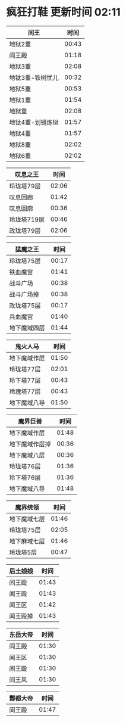 # 疯狂打鞋 更新时间 02:11

| 间王   | 时间    |
|--------|-------|
| 地狱2重 | 00:43 |
| 阎王殿 | 01:18 |
| 地狱3重 | 02:08 |
| 地钛3重-铁树忧儿 | 00:32 |
| 地狱5重 | 00:53 |
| 地狱1重 | 01:54 |
| 地狱重 | 02:08 |
| 地钛4重-划镜炼狱 | 01:57 |
| 地狱4重 | 01:57 |
| 地狱8重 | 02:02 |
| 地狱6重 | 02:02 |

| 叹息之王   | 时间    |
|--------|-------|
| 玲珑塔79层 | 02:06 |
| 叹息回廊 | 01:42 |
| 叹息回廓 | 00:36 |
| 玲珑塔719层 | 00:46 |
| 政珑塔79层 | 02:06 |

| 猛魔之王   | 时间    |
|--------|-------|
| 玲珑塔75层 | 00:17 |
| 铁血魔宫 | 01:41 |
| 战斗广场 | 00:38 |
| 战斗广场掉 | 00:38 |
| 政珑塔75层 | 00:17 |
| 兵血魔宫 | 01:40 |
| 地下魔域四层 | 01:44 |

| 鬼火人马   | 时间    |
|--------|-------|
| 地下魔域作层 | 01:50 |
| 玲珑塔77层 | 02:01 |
| 玲下塔77层 | 00:43 |
| 玲瑰塔77层 | 00:43 |
| 地下魔域八导 | 01:50 |

| 魔界巨兽   | 时间    |
|--------|-------|
| 地下魔域作层 | 01:48 |
| 地下魔域作层掉 | 00:36 |
| 地下魔域八层 | 00:36 |
| 玲珑塔76层 | 01:36 |
| 玲下塔76层 | 01:36 |
| 地下魔域八导 | 01:48 |

| 魔界统领   | 时间    |
|--------|-------|
| 地下魔域七层 | 01:46 |
| 玲珑塔75层 | 02:05 |
| 地下麻域七层 | 01:46 |
| 玲珑塔5层 | 00:47 |

| 后土娘娘   | 时间    |
|--------|-------|
| 间王殴 | 01:43 |
| 闻王殴 | 01:43 |
| 闻王区 | 01:42 |
| 闻王殴掉 | 01:43 |

| 东岳大帝   | 时间    |
|--------|-------|
| 阎王殿 | 01:30 |
| 闻王区 | 01:30 |
| 间王殴 | 01:30 |
| 间王风 | 01:30 |

| 酆都大帝   | 时间    |
|--------|-------|
| 间王殴 | 01:47 |